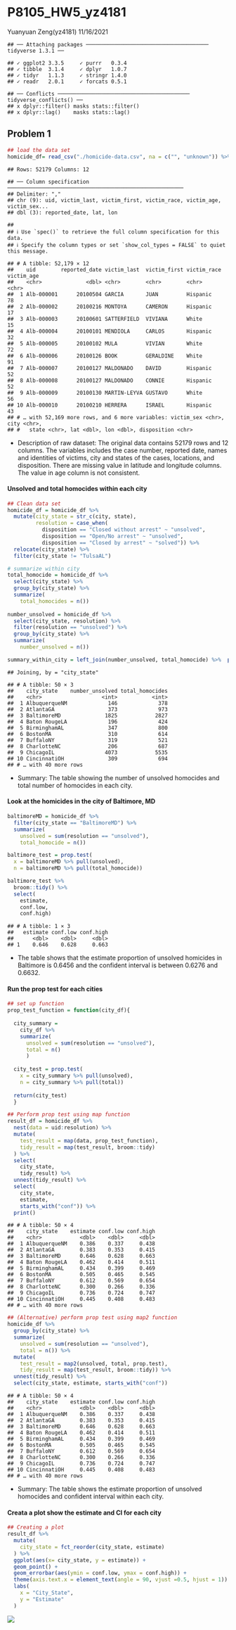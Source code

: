 P8105\_HW5\_yz4181
================
Yuanyuan Zeng(yz4181)
11/16/2021

    ## ── Attaching packages ─────────────────────────────────────── tidyverse 1.3.1 ──

    ## ✓ ggplot2 3.3.5     ✓ purrr   0.3.4
    ## ✓ tibble  3.1.4     ✓ dplyr   1.0.7
    ## ✓ tidyr   1.1.3     ✓ stringr 1.4.0
    ## ✓ readr   2.0.1     ✓ forcats 0.5.1

    ## ── Conflicts ────────────────────────────────────────── tidyverse_conflicts() ──
    ## x dplyr::filter() masks stats::filter()
    ## x dplyr::lag()    masks stats::lag()

## Problem 1

``` r
## load the data set
homicide_df= read_csv("./homicide-data.csv", na = c("", "unknown")) %>% print()
```

    ## Rows: 52179 Columns: 12

    ## ── Column specification ────────────────────────────────────────────────────────
    ## Delimiter: ","
    ## chr (9): uid, victim_last, victim_first, victim_race, victim_age, victim_sex...
    ## dbl (3): reported_date, lat, lon

    ## 
    ## ℹ Use `spec()` to retrieve the full column specification for this data.
    ## ℹ Specify the column types or set `show_col_types = FALSE` to quiet this message.

    ## # A tibble: 52,179 × 12
    ##    uid        reported_date victim_last  victim_first victim_race victim_age
    ##    <chr>              <dbl> <chr>        <chr>        <chr>       <chr>     
    ##  1 Alb-000001      20100504 GARCIA       JUAN         Hispanic    78        
    ##  2 Alb-000002      20100216 MONTOYA      CAMERON      Hispanic    17        
    ##  3 Alb-000003      20100601 SATTERFIELD  VIVIANA      White       15        
    ##  4 Alb-000004      20100101 MENDIOLA     CARLOS       Hispanic    32        
    ##  5 Alb-000005      20100102 MULA         VIVIAN       White       72        
    ##  6 Alb-000006      20100126 BOOK         GERALDINE    White       91        
    ##  7 Alb-000007      20100127 MALDONADO    DAVID        Hispanic    52        
    ##  8 Alb-000008      20100127 MALDONADO    CONNIE       Hispanic    52        
    ##  9 Alb-000009      20100130 MARTIN-LEYVA GUSTAVO      White       56        
    ## 10 Alb-000010      20100210 HERRERA      ISRAEL       Hispanic    43        
    ## # … with 52,169 more rows, and 6 more variables: victim_sex <chr>, city <chr>,
    ## #   state <chr>, lat <dbl>, lon <dbl>, disposition <chr>

-   Description of raw dataset: The original data contains 52179 rows
    and 12 columns. The variables includes the case number, reported
    date, names and identities of victims, city and states of the cases,
    locations, and disposition. There are missing value in latitude and
    longitude columns. The value in age column is not consistent.

#### Unsolved and total homocides within each city

``` r
## Clean data set
homicide_df = homicide_df %>% 
  mutate(city_state = str_c(city, state),
         resolution = case_when(
           disposition == "Closed without arrest" ~ "unsolved",
           disposition == "Open/No arrest" ~ "unsolved",
           disposition == "Closed by arrest" ~ "solved")) %>% 
  relocate(city_state) %>% 
  filter(city_state != "TulsaAL")

# summarize within city
total_homocide = homicide_df %>% 
  select(city_state) %>% 
  group_by(city_state) %>% 
  summarize(
    total_homocides = n()) 
 
number_unsolved = homicide_df %>% 
  select(city_state, resolution) %>% 
  filter(resolution == "unsolved") %>% 
  group_by(city_state) %>% 
  summarize(
    number_unsolved = n())

summary_within_city = left_join(number_unsolved, total_homocide) %>%  print()
```

    ## Joining, by = "city_state"

    ## # A tibble: 50 × 3
    ##    city_state    number_unsolved total_homocides
    ##    <chr>                   <int>           <int>
    ##  1 AlbuquerqueNM             146             378
    ##  2 AtlantaGA                 373             973
    ##  3 BaltimoreMD              1825            2827
    ##  4 Baton RougeLA             196             424
    ##  5 BirminghamAL              347             800
    ##  6 BostonMA                  310             614
    ##  7 BuffaloNY                 319             521
    ##  8 CharlotteNC               206             687
    ##  9 ChicagoIL                4073            5535
    ## 10 CincinnatiOH              309             694
    ## # … with 40 more rows

-   Summary: The table showing the number of unsolved homocides and
    total number of homocides in each city.

#### Look at the homicides in the city of Baltimore, MD

``` r
baltimoreMD = homicide_df %>% 
  filter(city_state == "BaltimoreMD") %>% 
  summarize(
    unsolved = sum(resolution == "unsolved"),
    total_homocide = n())

baltimore_test = prop.test(
  x = baltimoreMD %>% pull(unsolved),
  n = baltimoreMD %>% pull(total_homocide))

baltimore_test %>% 
  broom::tidy() %>% 
  select(
    estimate,
    conf.low,
    conf.high)
```

    ## # A tibble: 1 × 3
    ##   estimate conf.low conf.high
    ##      <dbl>    <dbl>     <dbl>
    ## 1    0.646    0.628     0.663

-   The table shows that the estimate proportion of unsolved homicides
    in Baltimore is 0.6456 and the confident interval is between 0.6276
    and 0.6632.

#### Run the prop test for each cities

``` r
## set up function
prop_test_function = function(city_df){
  
  city_summary =
    city_df %>% 
    summarize(
      unsolved = sum(resolution == "unsolved"),
      total = n()
      )
      
  city_test = prop.test(
    x = city_summary %>% pull(unsolved),
    n = city_summary %>% pull(total))
  
  return(city_test)
  }

## Perform prop test using map function
result_df = homicide_df %>% 
  nest(data = uid:resolution) %>% 
  mutate(
    test_result = map(data, prop_test_function),
    tidy_result = map(test_result, broom::tidy)
  ) %>% 
  select(
    city_state,
    tidy_result) %>% 
  unnest(tidy_result) %>% 
  select(
    city_state,
    estimate,
    starts_with("conf")) %>% 
  print()
```

    ## # A tibble: 50 × 4
    ##    city_state    estimate conf.low conf.high
    ##    <chr>            <dbl>    <dbl>     <dbl>
    ##  1 AlbuquerqueNM    0.386    0.337     0.438
    ##  2 AtlantaGA        0.383    0.353     0.415
    ##  3 BaltimoreMD      0.646    0.628     0.663
    ##  4 Baton RougeLA    0.462    0.414     0.511
    ##  5 BirminghamAL     0.434    0.399     0.469
    ##  6 BostonMA         0.505    0.465     0.545
    ##  7 BuffaloNY        0.612    0.569     0.654
    ##  8 CharlotteNC      0.300    0.266     0.336
    ##  9 ChicagoIL        0.736    0.724     0.747
    ## 10 CincinnatiOH     0.445    0.408     0.483
    ## # … with 40 more rows

``` r
## (Alternative) perform prop test using map2 function
homicide_df %>% 
  group_by(city_state) %>% 
  summarize(
    unsolved = sum(resolution == "unsolved"),
    total = n()) %>% 
  mutate(
    test_result = map2(unsolved, total, prop.test),
    tidy_result = map(test_result, broom::tidy)) %>% 
  unnest(tidy_result) %>% 
  select(city_state, estimate, starts_with("conf"))
```

    ## # A tibble: 50 × 4
    ##    city_state    estimate conf.low conf.high
    ##    <chr>            <dbl>    <dbl>     <dbl>
    ##  1 AlbuquerqueNM    0.386    0.337     0.438
    ##  2 AtlantaGA        0.383    0.353     0.415
    ##  3 BaltimoreMD      0.646    0.628     0.663
    ##  4 Baton RougeLA    0.462    0.414     0.511
    ##  5 BirminghamAL     0.434    0.399     0.469
    ##  6 BostonMA         0.505    0.465     0.545
    ##  7 BuffaloNY        0.612    0.569     0.654
    ##  8 CharlotteNC      0.300    0.266     0.336
    ##  9 ChicagoIL        0.736    0.724     0.747
    ## 10 CincinnatiOH     0.445    0.408     0.483
    ## # … with 40 more rows

-   Summary: The table shows the estimate proportion of unsolved
    homocides and confident interval within each city.

#### Creata a plot show the estimate and CI for each city

``` r
## Creating a plot
result_df %>% 
  mutate(
    city_state = fct_reorder(city_state, estimate)
  ) %>% 
  ggplot(aes(x= city_state, y = estimate)) +
  geom_point() +
  geom_errorbar(aes(ymin = conf.low, ymax = conf.high)) +
  theme(axis.text.x = element_text(angle = 90, vjust =0.5, hjust = 1)) +
  labs(
    x = "City_State",
    y = "Estimate"
  )
```

![](P8105_HW5_yz4181_files/figure-gfm/unnamed-chunk-5-1.png)<!-- -->
